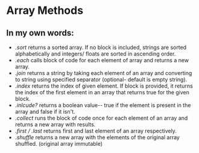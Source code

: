 # Array Methods
## In my own words:
* *.sort* returns a sorted array. If no block is included, strings are sorted alphabetically and integers/ floats are sorted in ascending order.
* *.each* calls block of code for each element of array and returns a new array.
* *.join* returns a string by taking each element of an array and converting to string using specified separator (optional- default is empty string).
* *.index* returns the index of given element. If block is provided, it returns the index of the first element in an array that returns true for the given block.
* *.inlcude?* returns a boolean value-- true if the element is present in the array and false if it isn't.
* *.collect* runs the block of code once for each element of an array and returns a new array with results.
* *.first / .last*  returns first and last element of an array respectively.
* *.shuffle* returns a new array with the elements of the original array shuffled. (original array immutable)
